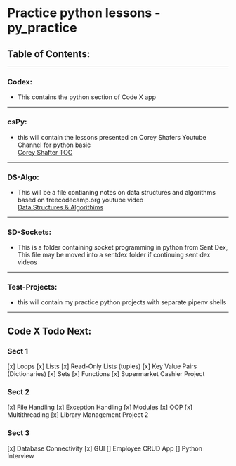 # Practice python lessons - py_practice


## Table of Contents:    
***     
### Codex:   
- This contains the python section of Code X app  
[]()      
***   
### csPy:   
- this will contain the lessons presented on Corey Shafers Youtube Channel for python basic   
[Corey Shafter TOC](./csPy/TOC.md)    
***   
### DS-Algo:   
- This will be a file contianing notes on data structures and algorithms based on freecodecamp.org youtube video   
[Data Structures & Algorithims](./ds-algo/toc.md)    
***   
### SD-Sockets:   
- This is a folder containing socket programming in python from Sent Dex, This file may be moved into a sentdex folder if continuing sent dex videos   
[]()    
***   
### Test-Projects:   
- this will contain my practice python projects with separate pipenv shells   
[]()    
***   
## Code X Todo Next:
### Sect 1
[x] Loops
[x] Lists 
[x] Read-Only Lists (tuples)
[x] Key Value Pairs (Dictionaries)
[x] Sets
[x] Functions
[x] Supermarket Cashier Project
### Sect 2
[x] File Handling
[x] Exception Handling
[x] Modules
[x] OOP
[x] Multithreading
[x] Library Management Project 2
### Sect 3
[x] Database Connectivity
[x] GUI
[] Employee CRUD App
[] Python Interview